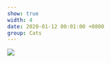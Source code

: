 ```yaml
---
show: true
width: 4
date: 2020-01-12 00:01:00 +0800
group: Cats
---
```

<div>
<img src="{{ 'assets/images/photos/mbz/DSC04165.JPG' | relative_url }}" class="img-fluid rounded" >
</div>